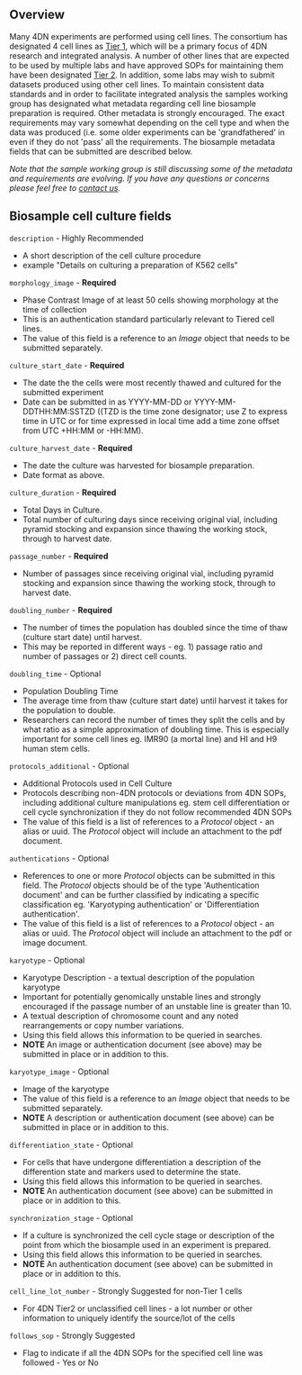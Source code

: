 ## Overview

Many 4DN experiments are performed using cell lines.  The consortium has designated 4 cell lines as [Tier 1](https://data.4dnucleome.org/search/?type=Biosource&cell_line_tier=Tier+1), which will be a primary focus of 4DN research and integrated analysis.  A number of other lines that are expected to be used by multiple labs and have approved SOPs for maintaining them have been designated [Tier 2](https://data.4dnucleome.org/search/?type=Biosource&cell_line_tier=Tier+2).  In addition, some labs may wish to submit datasets produced using other cell lines.  To maintain consistent data standards and in order to facilitate integrated analysis the samples working group has designated what metadata regarding cell line biosample preparation is required.  Other metadata is strongly encouraged.  The exact requirements may vary somewhat depending on the cell type and when the data was produced (i.e. some older experiments can be 'grandfathered' in even if they do not 'pass' all the requirements.  The biosample metadata fields that can be submitted are described below.

*Note that the sample working group is still discussing some of the metadata and requirements are evolving.  If you have any questions or concerns please feel free to [contact us](mailto:4DN.DCIC.support@hms-dbmi.atlassian.net).*

## Biosample cell culture fields

```description``` - Highly Recommended

* A short description of the cell culture procedure
* example "Details on culturing a preparation of K562 cells"

```morphology_image``` - **Required**

* Phase Contrast Image of at least 50 cells showing morphology at the time of collection
* This is an authentication standard particularly relevant to Tiered cell lines.
* The value of this field is a reference to an _Image_ object that needs to be submitted separately.

```culture_start_date``` - **Required**

* The date the the cells were most recently thawed and cultured for the submitted experiment
* Date can be submitted in as YYYY-MM-DD or YYYY-MM-DDTHH:MM:SSTZD ((TZD is the time zone designator; use Z to express time in UTC or for time expressed in local time add a time zone offset from UTC +HH:MM or -HH:MM).

```culture_harvest_date``` - **Required**

* The date the culture was harvested for biosample preparation.
* Date format as above.

```culture_duration``` - **Required**

* Total Days in Culture.
* Total number of culturing days since receiving original vial, including pyramid stocking and expansion since thawing the working stock, through to harvest date.

```passage_number``` - **Required**

* Number of passages since receiving original vial, including pyramid stocking and expansion since thawing the working stock, through to harvest date.

```doubling_number``` - **Required**

* The number of times the population has doubled since the time of thaw (culture start date) until harvest.
* This may be reported in different ways - eg. 1) passage ratio and number of passages or 2) direct cell counts.

```doubling_time``` - Optional

* Population Doubling Time
* The average time from thaw (culture start date) until harvest it takes for the population to double.
* Researchers can record the number of times they split the cells and by what ratio as a simple approximation of doubling time. This is especially important for some cell lines eg. IMR90 (a mortal line) and HI and H9 human stem cells.

```protocols_additional``` - Optional

* Additional Protocols used in Cell Culture
* Protocols describing non-4DN protocols or deviations from 4DN SOPs, including additional culture manipulations eg. stem cell differentiation or cell cycle synchronization if they do not follow recommended 4DN SOPs
*  The value of this field is a list of references to a _Protocol_ object - an alias or uuid.  The _Protocol_ object will include an attachment to the pdf document.

```authentications``` - Optional

* References to one or more *Protocol* objects can be submitted in this field.  The *Protocol* objects should be of the type 'Authentication document' and can be further classified by indicating a specific classification eg. 'Karyotyping authentication' or 'Differentiation authentication'.
* The value of this field is a list of references to a _Protocol_ object - an alias or uuid.  The _Protocol_ object will include an attachment to the pdf or image document.

```karyotype``` - Optional

* Karyotype Description - a textual description of the population karyotype
* Important for potentially genomically unstable lines and strongly encouraged if the passage number of an unstable line is greater than 10.
* A textual description of chromosome count and any noted rearrangements or copy number variations.
* Using this field allows this information to be queried in searches.
* **NOTE** An image or authentication document (see above) may be submitted in place or in addition to this.

```karyotype_image``` - Optional

* Image of the karyotype
* The value of this field is a reference to an _Image_ object that needs to be submitted separately.
* **NOTE** A description or authentication document (see above) can be submitted in place or in addition to this.

```differentiation_state``` - Optional

* For cells that have undergone differentiation a description of the differention state and markers used to determine the state.
* Using this field allows this information to be queried in searches.
* **NOTE** An authentication document (see above) can be submitted in place or in addition to this.

```synchronization_stage``` - Optional

* If a culture is synchronized the cell cycle stage or description of the point from which the biosample used in an experiment is prepared.
* Using this field allows this information to be queried in searches.
* **NOTE** An authentication document (see above) can be submitted in place or in addition to this.

```cell_line_lot_number``` - Strongly Suggested for non-Tier 1 cells

* For 4DN Tier2 or unclassified cell lines - a lot number or other information to uniquely identify the source/lot of the cells

```follows_sop``` - Strongly Suggested

* Flag to indicate if all the 4DN SOPs for the specified cell line was followed - Yes or No
